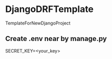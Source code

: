 # DjangoDRFTemplate
TemplateForNewDjangoProject

## Create .env near by manage.py
SECRET_KEY=<your_key>